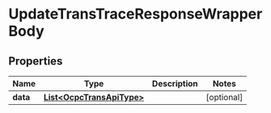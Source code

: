 

# UpdateTransTraceResponseWrapperBody


## Properties

Name | Type | Description | Notes
------------ | ------------- | ------------- | -------------
**data** | [**List&lt;OcpcTransApiType&gt;**](OcpcTransApiType.md) |  |  [optional]




